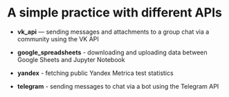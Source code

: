 ﻿# A simple practice with different APIs

* **vk_api** — sending messages and attachments to a group chat via a community using the VK API

* **google_spreadsheets** - downloading and uploading data between Google Sheets and Jupyter Notebook

* **yandex** - fetching public Yandex Metrica test statistics

* **telegram** - sending messages to chat via a bot using the Telegram API